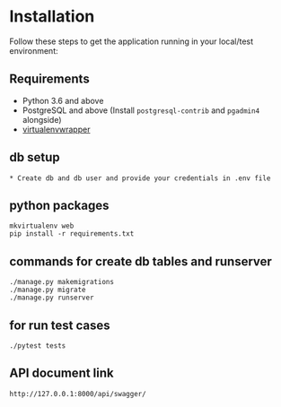 # Installation #

Follow these steps to get the application running in your local/test environment:

## Requirements ##
* Python 3.6 and above
* PostgreSQL and above (Install `postgresql-contrib` and `pgadmin4` alongside)
* [virtualenvwrapper](http://virtualenvwrapper.readthedocs.org/en/latest/install.html)

## db setup ##
```
* Create db and db user and provide your credentials in .env file 
```

## python packages ##
```
mkvirtualenv web
pip install -r requirements.txt
```

## commands for create db tables and runserver ##
```
./manage.py makemigrations
./manage.py migrate
./manage.py runserver 
```

## for run test cases ##
```
./pytest tests
```

## API document link ##
```
http://127.0.0.1:8000/api/swagger/
```



